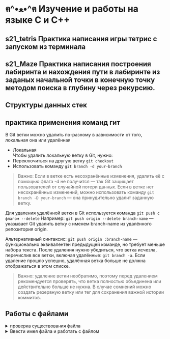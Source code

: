 # ฅ^•ﻌ•^ฅ   Изучение и работы на языке С и С++


## s21_tetris Практика написания игры тетрис с запуском из терминала

## s21_Maze Практика написания построения лабиринта и нахождения пути в лабиринте из заданых начальной точки в конечную точку методом поиска в глубину через рекурсию. 

## Структуры данных стек 
          
## практика применения команд гит  
В Git ветки можно удалить по-разному в зависимости от того, локальная она или удалённая  
 - Локальная  
Чтобы удалить локальную ветку в Git, нужно: 
 - Переключиться на другую ветку `git checkout`  
 - Использовать команду `git branch -d your-branch`   

 > Важно: Если в ветке есть несохранённые изменения, удалить её с помощью флага -d не получится — так Git защищает пользователей от случайной потери данных. Если в ветке нет несохранённых изменений, можно использовать команду `git branch -D your-branch` — она принудительно удалит заданную ветку.
 
Для удаления удалённой ветки в Git используется команда `git push с флагом --delete`  Например: `git push origin --delete branch-name` — указывает Git удалить ветку с именем branch-name из удалённого репозитория origin. 

Альтернативный синтаксис:  `git push origin :branch-name` — функционально эквивалентен предыдущей команде, но требует меньше набора текста. 
После удаления нужно убедиться, что ветка исчезла, перечислив все ветки, включая удалённые: `git branch -a`. Если удаление прошло успешно, удалённая ветка больше не должна отображаться в этом списке. 

> Важно: удаление ветки необратимо, поэтому перед удалением рекомендуется проверять, что ветка полностью объединена или действительно больше не нужна. В случае сомнений можно создать резервную ветку или тег для сохранения важной истории коммитов. 

## Работы с файлами 
<details>
<summary> проверка существования файла     </summary> 
          
```c

FILE *f = fopen(filename, "r");
  if (f == NULL) {
    perror(_ERR_OPEN );
  } else {
    // что то делаем с файлом 
    // потом закрываем 
    fclose(f);
  }
  // тут  fclose(f) - вызовает ошибку сегментации,
  // ведь файла не существует буквально f == NULL
}
```

</details>  

<details>
<summary> Ввести имея файла и работать с файлом     </summary> 

          
```c

void read_file() {
  char *name = NULL;
  printf("введите имя файла - \n");
  scanf("%ms", &name); // динамически выделили память в конце освободили
  FILE *file = fopen(name, "r");
  if (file == NULL) {
    printf(" Файл %s не найден", name);
  } else {
    // обрабатываем файл
    fclose(file);
  }
  free(name);
  return maze;
}
```
</details>  
